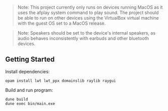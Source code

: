 > Note: This project currently only runs on devices running MacOS as it uses the afplay system command to play sound. The project should be able to run on other devices using the VirtualBox virtual machine with the guest OS set to a MacOS release.

> Note: Speakers should be set to the device's internal speakers, as audio behaves inconsistently with earbuds and other bluetooth devices.

## Getting Started

Install dependencies:
```
opam install lwt lwt_ppx domainslib raylib raygui
```

Build and run program:
```
dune build
dune exec bin/main.exe
```
